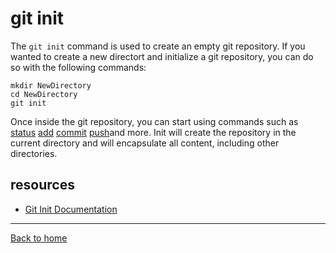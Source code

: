 # git init

The `git init` command is used to create an empty git repository.
If you wanted to create a new directort and initialize a git repository, you can do so with the following commands:
```
mkdir NewDirectory
cd NewDirectory
git init
```
Once inside the git repository, you can start using commands such as
[status](./status)
[add](/Add.md)
[commit](/commit.md)
[push](./push.md)and more.
Init will create the repository in the current directory and will encapsulate all content, including other directories.

## resources

- [Git Init Documentation](https://git-scm.com/docs/git-init)

---
[Back to home](../README.md)

